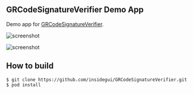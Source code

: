 ## GRCodeSignatureVerifier Demo App
Demo app for [GRCodeSignatureVerifier](https://github.com/insidegui/GRCodeSignatureVerifier).

![screenshot](https://raw.githubusercontent.com/insidegui/GRCodeSignatureVerifierDemo/master/valid.png)

![screenshot](https://raw.githubusercontent.com/insidegui/GRCodeSignatureVerifierDemo/master/invalid.png)

## How to build

	$ git clone https://github.com/insidegui/GRCodeSignatureVerifier.git
	$ pod install